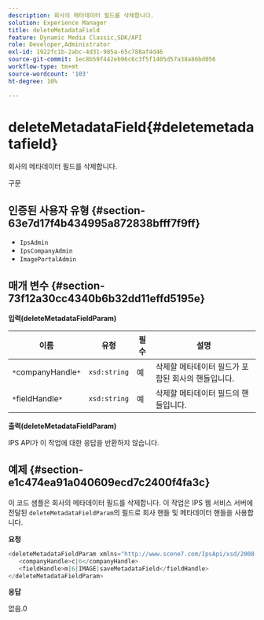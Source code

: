 ```yaml
---
description: 회사의 메타데이터 필드를 삭제합니다.
solution: Experience Manager
title: deleteMetadataField
feature: Dynamic Media Classic,SDK/API
role: Developer,Administrator
exl-id: 1922fc1b-2abc-4d31-985a-65c788af4d46
source-git-commit: 1ec8b59f442eb96c6c3f5f1405d57a38a86bd056
workflow-type: tm+mt
source-wordcount: '103'
ht-degree: 10%

---
```


# deleteMetadataField{#deletemetadatafield}

회사의 메타데이터 필드를 삭제합니다.

구문

## 인증된 사용자 유형 {#section-63e7d17f4b434995a872838bfff7f9ff}

* `IpsAdmin`
* `IpsCompanyAdmin`
* `ImagePortalAdmin`

## 매개 변수 {#section-73f12a30cc4340b6b32dd11effd5195e}

**입력(deleteMetadataFieldParam)**

| 이름 | 유형 | 필수 | 설명 |
|---|---|---|---|
| `*`companyHandle`*` | `xsd:string` | 예 | 삭제할 메타데이터 필드가 포함된 회사의 핸들입니다. |
| `*`fieldHandle`*` | `xsd:string` | 예 | 삭제할 메타데이터 필드의 핸들입니다. |

**출력(deleteMetadataFieldParam)**

IPS API가 이 작업에 대한 응답을 반환하지 않습니다.

## 예제 {#section-e1c474ea91a040609ecd7c2400f4fa3c}

이 코드 샘플은 회사의 메타데이터 필드를 삭제합니다. 이 작업은 IPS 웹 서비스 서버에 전달된 `deleteMetadataFieldParam`의 필드로 회사 핸들 및 메타데이터 핸들을 사용합니다.

**요청**

```java
<deleteMetadataFieldParam xmlns="http://www.scene7.com/IpsApi/xsd/2008-01-15">
   <companyHandle>c|6</companyHandle>
   <fieldHandle>m|6|IMAGE|saveMetadataField</fieldHandle>
</deleteMetadataFieldParam>
```

**응답**

없음.0
